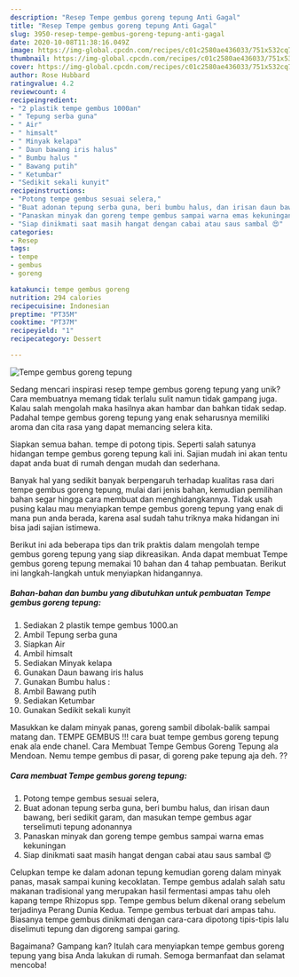 ```yaml
---
description: "Resep Tempe gembus goreng tepung Anti Gagal"
title: "Resep Tempe gembus goreng tepung Anti Gagal"
slug: 3950-resep-tempe-gembus-goreng-tepung-anti-gagal
date: 2020-10-08T11:38:16.049Z
image: https://img-global.cpcdn.com/recipes/c01c2580ae436033/751x532cq70/tempe-gembus-goreng-tepung-foto-resep-utama.jpg
thumbnail: https://img-global.cpcdn.com/recipes/c01c2580ae436033/751x532cq70/tempe-gembus-goreng-tepung-foto-resep-utama.jpg
cover: https://img-global.cpcdn.com/recipes/c01c2580ae436033/751x532cq70/tempe-gembus-goreng-tepung-foto-resep-utama.jpg
author: Rose Hubbard
ratingvalue: 4.2
reviewcount: 4
recipeingredient:
- "2 plastik tempe gembus 1000an"
- " Tepung serba guna"
- " Air"
- " himsalt"
- " Minyak kelapa"
- " Daun bawang iris halus"
- " Bumbu halus "
- " Bawang putih"
- " Ketumbar"
- "Sedikit sekali kunyit"
recipeinstructions:
- "Potong tempe gembus sesuai selera,"
- "Buat adonan tepung serba guna, beri bumbu halus, dan irisan daun bawang, beri sedikit garam, dan masukan tempe gembus agar terselimuti tepung adonannya"
- "Panaskan minyak dan goreng tempe gembus sampai warna emas kekuningan"
- "Siap dinikmati saat masih hangat dengan cabai atau saus sambal 😍"
categories:
- Resep
tags:
- tempe
- gembus
- goreng

katakunci: tempe gembus goreng 
nutrition: 294 calories
recipecuisine: Indonesian
preptime: "PT35M"
cooktime: "PT37M"
recipeyield: "1"
recipecategory: Dessert

---
```



![Tempe gembus goreng tepung](https://img-global.cpcdn.com/recipes/c01c2580ae436033/751x532cq70/tempe-gembus-goreng-tepung-foto-resep-utama.jpg)

Sedang mencari inspirasi resep tempe gembus goreng tepung yang unik? Cara membuatnya memang tidak terlalu sulit namun tidak gampang juga. Kalau salah mengolah maka hasilnya akan hambar dan bahkan tidak sedap. Padahal tempe gembus goreng tepung yang enak seharusnya memiliki aroma dan cita rasa yang dapat memancing selera kita.

Siapkan semua bahan. tempe di potong tipis. Seperti salah satunya hidangan tempe gembus goreng tepung kali ini. Sajian mudah ini akan tentu dapat anda buat di rumah dengan mudah dan sederhana.

Banyak hal yang sedikit banyak berpengaruh terhadap kualitas rasa dari tempe gembus goreng tepung, mulai dari jenis bahan, kemudian pemilihan bahan segar hingga cara membuat dan menghidangkannya. Tidak usah pusing kalau mau menyiapkan tempe gembus goreng tepung yang enak di mana pun anda berada, karena asal sudah tahu triknya maka hidangan ini bisa jadi sajian istimewa.


Berikut ini ada beberapa tips dan trik praktis dalam mengolah tempe gembus goreng tepung yang siap dikreasikan. Anda dapat membuat Tempe gembus goreng tepung memakai 10 bahan dan 4 tahap pembuatan. Berikut ini langkah-langkah untuk menyiapkan hidangannya.

<!--inarticleads1-->

##### Bahan-bahan dan bumbu yang dibutuhkan untuk pembuatan Tempe gembus goreng tepung:

1. Sediakan 2 plastik tempe gembus 1000.an
1. Ambil  Tepung serba guna
1. Siapkan  Air
1. Ambil  himsalt
1. Sediakan  Minyak kelapa
1. Gunakan  Daun bawang iris halus
1. Gunakan  Bumbu halus :
1. Ambil  Bawang putih
1. Sediakan  Ketumbar
1. Gunakan Sedikit sekali kunyit


Masukkan ke dalam minyak panas, goreng sambil dibolak-balik sampai matang dan. TEMPE GEMBUS !!! cara buat tempe gembus goreng tepung enak ala ende chanel. Cara Membuat Tempe Gembus Goreng Tepung ala Mendoan. Nemu tempe gembus di pasar, di goreng pake tepung aja deh. ?? 

<!--inarticleads2-->

##### Cara membuat Tempe gembus goreng tepung:

1. Potong tempe gembus sesuai selera,
1. Buat adonan tepung serba guna, beri bumbu halus, dan irisan daun bawang, beri sedikit garam, dan masukan tempe gembus agar terselimuti tepung adonannya
1. Panaskan minyak dan goreng tempe gembus sampai warna emas kekuningan
1. Siap dinikmati saat masih hangat dengan cabai atau saus sambal 😍


Celupkan tempe ke dalam adonan tepung kemudian goreng dalam minyak panas, masak sampai kuning kecoklatan. Tempe gembus adalah salah satu makanan tradisional yang merupakan hasil fermentasi ampas tahu oleh kapang tempe Rhizopus spp. Tempe gembus belum dikenal orang sebelum terjadinya Perang Dunia Kedua. Tempe gembus terbuat dari ampas tahu. Biasanya tempe gembus dinikmati dengan cara-cara dipotong tipis-tipis lalu diselimuti tepung dan digoreng sampai garing. 

Bagaimana? Gampang kan? Itulah cara menyiapkan tempe gembus goreng tepung yang bisa Anda lakukan di rumah. Semoga bermanfaat dan selamat mencoba!
